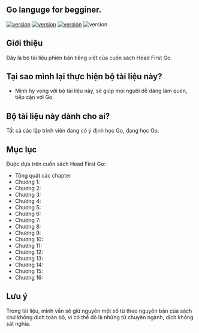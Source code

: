 ## Go languge for begginer.

[![version](https://img.shields.io/badge/repo%20status-active-brightgreen)]()
[![version](https://img.shields.io/badge/version-0.0.1--release-blue)]()
[![version](https://img.shields.io/badge/contributors-1-blueviolet)]()
![version](https://img.shields.io/badge/last%20change-03%2F05%2F2021-yellowgreen)

## Giới thiệu
Đây là bộ tài liệu phiên bản tiếng việt của cuốn sách Head First Go.

## Tại sao mình lại thực hiện bộ tài liệu này?
- Mình hy vọng với bộ tài liệu này, sẽ giúp mọi người dễ dàng làm quen, tiếp cận với Go.

## Bộ tài liệu này dành cho ai?
Tất cả các lập trình viên đang có ý định học Go, đang học Go.

## Mục lục
Được dựa trên cuốn sách Head First Go:
- Tổng quát các chapter
- Chương 1:
- Chương 2:
- Chương 3:
- Chương 4:
- Chương 5:
- Chương 6:
- Chương 7:
- Chương 8:
- Chương 9:
- Chương 10:
- Chương 11:
- Chương 12:
- Chương 13:
- Chương 14:
- Chương 15:
- Chương 16:


## Lưu ý
Trong tài liệu, mình vẫn sẽ giữ nguyên một số từ theo nguyên bản của sách chứ không dịch toàn bộ, vì có thể đó là những từ chuyên ngành, dịch không sát nghĩa.
